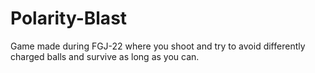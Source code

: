 # Polarity-Blast
Game made during FGJ-22 where you shoot and try to avoid differently charged balls and survive as long as you can.
